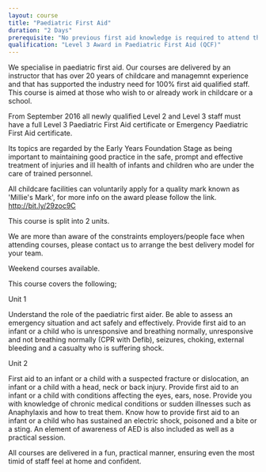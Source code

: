```yaml
---
layout: course
title: "Paediatric First Aid"
duration: "2 Days"
prerequisite: "No previous first aid knowledge is required to attend this course."
qualification: "Level 3 Award in Paediatric First Aid (QCF)"
---
```


We specialise in paediatric first aid. Our courses are delivered by an instructor that has over 20 years of childcare and managemnt experience and that has supported the industry need for 100% first aid qualified staff.
This course is aimed at those who wish to or already work in childcare or a school.

From September 2016 all newly qualified Level 2 and Level 3 staff must have a full Level 3 Paediatric First Aid certificate or Emergency Paediatric First Aid certificate.

Its topics are regarded by the Early Years Foundation Stage as being important to maintaining good practice in the safe, prompt and effective treatment of injuries and ill health of infants and children who are under the care of trained personnel.

All childcare facilities can voluntarily apply for a quality mark known as 'Millie's Mark', for more info on the award please follow the link. http://bit.ly/29zoc9C

This course is split into 2 units.

We are more than aware of the constraints employers/people face when attending courses, please contact us to arrange the best delivery model for your team.

Weekend courses available.

This course covers the following;

Unit 1

Understand the role of the paediatric first aider. 
Be able to assess an emergency situation and act safely and effectively. 
Provide first aid to an infant or a child who is unresponsive and breathing normally, unresponsive and not breathing normally (CPR with Defib), seizures, choking, external bleeding and a casualty who is suffering shock.

Unit 2

First aid to an infant or a child with a suspected fracture or dislocation, an infant or a child with a head, neck or back injury. 
Provide first aid to an infant or a child with conditions affecting the eyes, ears, nose. 
Provide you with knowledge of chronic medical conditions or sudden illnesses such as Anaphylaxis and how to treat them. 
Know how to provide first aid to an infant or a child who has sustained an electric shock, poisoned and a bite or a sting.
An element of awareness of AED is also included as well as a practical session.

All courses are delivered in a fun, practical manner, ensuring even the most timid of staff feel at home and confident.
